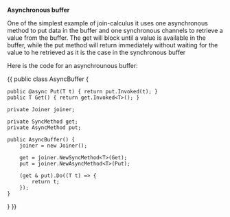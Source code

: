 **Asynchronous buffer**

One of the simplest example of join-calculus it uses one asynchronous method to put data in the buffer and one synchronous channels to retrieve a value from the buffer. The get will block until a value is available in the buffer, while the put method will return immediately without waiting for the value to he retrieved as it is the case in the synchronous buffer

Here is the code for an asynchrounous buffer:

{{
public class AsyncBuffer<T> {

    public @async Put(T t) { return put.Invoked(t); }
    public T Get() { return get.Invoked<T>(); }

    private Joiner joiner;

    private SyncMethod get;
    private AsyncMethod put;

    public AsyncBuffer() {
        joiner = new Joiner();

        get = joiner.NewSyncMethod<T>(Get);
        put = joiner.NewAsyncMethod<T>(Put);

        (get & put).Do((T t) => {
            return t;
        });
    }
}
}}

